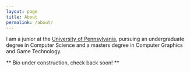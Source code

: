 ```yaml
---
layout: page
title: About
permalink: /about/
---
```


I am a junior at the [University of Pennsylvania](http://www.upenn.edu/), pursuing an undergraduate degree in Computer Science and a masters degree in Computer Graphics and Game Technology.

** Bio under construction, check back soon! **